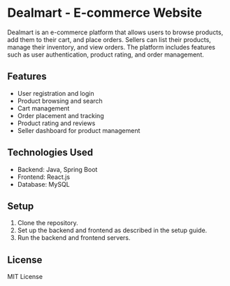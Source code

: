 # Dealmart - E-commerce Website

Dealmart is an e-commerce platform that allows users to browse products, add them to their cart, and place orders. Sellers can list their products, manage their inventory, and view orders. The platform includes features such as user authentication, product rating, and order management.

## Features
- User registration and login
- Product browsing and search
- Cart management
- Order placement and tracking
- Product rating and reviews
- Seller dashboard for product management

## Technologies Used
- Backend: Java, Spring Boot
- Frontend: React.js
- Database: MySQL

## Setup
1. Clone the repository.
2. Set up the backend and frontend as described in the setup guide.
3. Run the backend and frontend servers.

## License
MIT License
